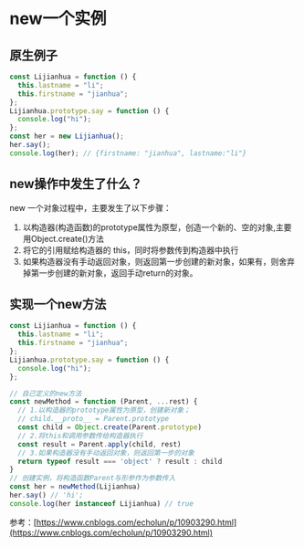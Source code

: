 # new一个实例

## 原生例子

```js
const Lijianhua = function () {
  this.lastname = "li";
  this.firstname = "jianhua";
};
Lijianhua.prototype.say = function () {
  console.log("hi");
};
const her = new Lijianhua();
her.say();
console.log(her); // {firstname: "jianhua", lastname:"li"}
```

## new操作中发生了什么？

new 一个对象过程中，主要发生了以下步骤：

 1. 以构造器(构造函数)的prototype属性为原型，创造一个新的、空的对象,主要用Object.create()方法
 2. 将它的引用赋给构造器的 this，同时将参数传到构造器中执行
 3. 如果构造器没有手动返回对象，则返回第一步创建的新对象，如果有，则舍弃掉第一步创建的新对象，返回手动return的对象。

## 实现一个new方法

```js
const Lijianhua = function () {
  this.lastname = "li";
  this.firstname = "jianhua";
};
Lijianhua.prototype.say = function () {
  console.log("hi");
};

// 自己定义的new方法
const newMethod = function (Parent, ...rest) {
  // 1.以构造器的prototype属性为原型，创建新对象；
  // child.__proto__ = Parent.prototype
  const child = Object.create(Parent.prototype)
  // 2.将this和调用参数传给构造器执行
  const result = Parent.apply(child, rest)
  // 3.如果构造器没有手动返回对象，则返回第一步的对象
  return typeof result === 'object' ? result : child
}
// 创建实例，将构造函数Parent与形参作为参数传入
const her = newMethod(Lijianhua)
her.say() // 'hi';
console.log(her instanceof Lijianhua) // true
```

参考：[https://www.cnblogs.com/echolun/p/10903290.html](https://www.cnblogs.com/echolun/p/10903290.html)
